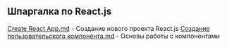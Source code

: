 ## Шпаргалка по React.js

[Create React App.md](https://github.com/nesezon/react.js/blob/main/Create%20React%20App.md) - Создание нового проекта React.js
[Создание пользовательского компонента.md](https://github.com/nesezon/react.js/blob/main/Создание%20пользовательского%20компонента.md) - Основы работы с компонентами